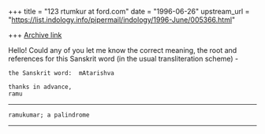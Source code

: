+++
title = "123 rtumkur at ford.com"
date = "1996-06-26"
upstream_url = "https://list.indology.info/pipermail/indology/1996-June/005366.html"

+++
[Archive link](https://list.indology.info/pipermail/indology/1996-June/005366.html)

Hello!
	Could any of you let me know the correct meaning, the root and 
references for this Sanskrit word (in the usual transliteration scheme) -

	the Sanskrit word:	mAtarishva

	thanks in advance,
	ramu

*****************************************************************************

	ramukumar; a palindrome

*****************************************************************************




